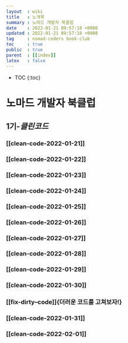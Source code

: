 ```yaml
---
layout  : wiki
title   : 노개북
summary : 노마드 개발자 북클럽
date    : 2022-01-21 09:57:18 +0900
updated : 2022-01-21 09:57:18 +0900
tag     : nomad-coders book-club
toc     : true
public  : true
parent  : [[index]]
latex   : false
---
```

* TOC
{:toc}

# 노마드 개발자 북클럽
## 1기-*클린코드*
### [[clean-code-2022-01-21]]
### [[clean-code-2022-01-22]]
### [[clean-code-2022-01-23]]
### [[clean-code-2022-01-24]]
### [[clean-code-2022-01-25]]
### [[clean-code-2022-01-26]]
### [[clean-code-2022-01-27]]
### [[clean-code-2022-01-28]]
### [[clean-code-2022-01-29]]
### [[clean-code-2022-01-30]]
### [[fix-dirty–code]]{더러운 코드를 고쳐보자!}
### [[clean-code-2022-01-31]]
### [[clean-code-2022-02-01]]
